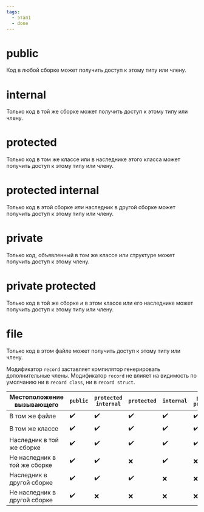 ```yaml
---
tags:
  - этап1
  - done
---
```


# public

Код в любой сборке может получить доступ к этому типу или члену.

# internal

Только код в той же сборке может получить доступ к этому типу или члену.

# protected

Только код в том же классе или в наследнике этого класса может получить доступ к этому типу или члену.

# protected internal

Только код в этой сборке *или* наследник в другой сборке может получить доступ к этому типу или члену.

# private

Только код, объявленный в том же классе или структуре может получить доступ к этому члену.

# private protected

Только код в той же сборке *и* в этом классе или его наследнике может получить доступ к этому типу или члену.

# file

Только код в этом файле может получить доступ к этому типу или члену.

Модификатор `record` заставляет компилятор генерировать дополнительные члены. Модификатор `record` не влияет на видимость по умолчанию ни в `record class`, ни в `record struct`.


| Местоположение вызывающего   | `public` | `protected internal` | `protected` | `internal` | `private protected` | `private` | `file` |
| ---------------------------- | -------- | -------------------- | ----------- | ---------- | ------------------- | --------- | ------ |
| В том же файле               | ✔️️      | ✔️                   | ✔️          | ✔️         | ✔️                  | ✔️        | ✔️     |
| В том же классе              | ✔️️      | ✔️                   | ✔️          | ✔️         | ✔️                  | ✔️        | ❌      |
| Наследник в той же сборке    | ✔️       | ✔️                   | ✔️          | ✔️         | ✔️                  | ❌         | ❌      |
| Не наследник в той же сборке | ✔️       | ✔️                   | ❌           | ✔️         | ❌                   | ❌         | ❌      |
| Наследник в другой сборке    | ✔️       | ✔️                   | ✔️          | ❌          | ❌                   | ❌         | ❌      |
| Не наследник в другой сборке | ✔️       | ❌                    | ❌           | ❌          | ❌                   | ❌         | ❌      |
